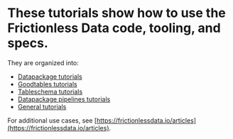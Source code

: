 # These tutorials show how to use the Frictionless Data code, tooling, and specs. 
They are organized into:
- [Datapackage tutorials](tutorials/datapackage-tutorials/index.md)
- [Goodtables tutorials](tutorials/goodtables-tutorials/index.md)
- [Tableschema tutorials](tutorials/tableschema-tutorials/index.md)
- [Datapackage pipelines tutorials](tutorials/datapackage-pipelines-tutorials/index.md)
- [General tutorials](tutorials/general-tutorials/index.md)

For additional use cases, see [https://frictionlessdata.io/articles](https://frictionlessdata.io/articles).
